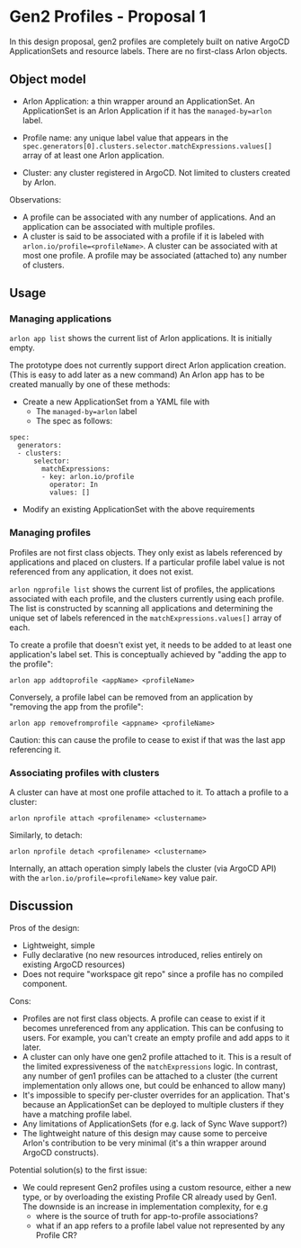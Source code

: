 # Gen2 Profiles - Proposal 1

In this design proposal, gen2 profiles are completely built on native
ArgoCD ApplicationSets and resource labels. There are no first-class
Arlon objects.

## Object model

* Arlon Application: a thin wrapper around an ApplicationSet.
  An ApplicationSet is an Arlon Application if it has the `managed-by=arlon` label.

* Profile name: any unique label value that appears in the `spec.generators[0].clusters.selector.matchExpressions.values[]`
  array of at least one Arlon application.

* Cluster: any cluster registered in ArgoCD. Not limited to clusters created by Arlon.

Observations:
- A profile can be associated with any number of applications. And an application can be associated with multiple profiles.
- A cluster is said to be associated with a profile if it is labeled with `arlon.io/profile=<profileName>`.
A cluster can be associated with at most one profile. A profile may be associated (attached to) any number of clusters.

## Usage

### Managing applications

`arlon app list` shows the current list of Arlon applications.
It is initially empty.

The prototype does not currently support direct Arlon application creation.
(This is easy to add later as a new command)
An Arlon app has to be created manually by one of these methods:
- Create a new ApplicationSet from a YAML file with
  - The `managed-by=arlon` label
  - The spec as follows:
```
spec:
  generators:
  - clusters:
      selector:
        matchExpressions:
        - key: arlon.io/profile
          operator: In
          values: []
```
- Modify an existing ApplicationSet with the above requirements

### Managing profiles

Profiles are not first class objects. They only exist as labels referenced
by applications and placed on clusters. If a particular profile label value is not referenced from
any application, it does not exist.

`arlon ngprofile list` shows the current list of profiles, the applications
associated with each profile, and the clusters currently using each profile.
The list is constructed
by scanning all applications and determining the unique set of labels
referenced in the `matchExpressions.values[]` array of each.

To create a profile that doesn't exist yet, it needs to be added to at least
one application's label set. This is conceptually achieved by "adding the app to the profile":

`arlon app addtoprofile <appName> <profileName>`

Conversely, a profile label can be removed from an application by
"removing the app from the profile":

`arlon app removefromprofile <appname> <profileName>`

Caution: this can cause the profile to cease to exist if that was the last app referencing it.

### Associating profiles with clusters

A cluster can have at most one profile attached to it.
To attach a profile to a cluster:

`arlon nprofile attach <profilename> <clustername>`

Similarly, to detach:

`arlon nprofile detach <profilename> <clustername>`

Internally, an attach operation simply labels the cluster (via ArgoCD API)
with the `arlon.io/profile=<profileName>` key value pair.

## Discussion

Pros of the design:
* Lightweight, simple
* Fully declarative (no new resources introduced, relies entirely on existing ArgoCD resources)
* Does not require "workspace git repo" since a profile has no compiled component.

Cons:
* Profiles are not first class objects. A profile can cease to exist if it
  becomes unreferenced from any application. This can be confusing to users.
  For example, you can't create an empty profile and add apps to it later.
* A cluster can only have one gen2 profile attached to it. This is a result
  of the limited expressiveness of the `matchExpressions` logic.
  In contrast, any number of gen1 profiles can be attached to a cluster
  (the current implementation only allows one, but could be enhanced to allow many)
* It's impossible to specify per-cluster overrides for an application.
  That's because an ApplicationSet can be deployed to multiple clusters if
  they have a matching profile label.
* Any limitations of ApplicationSets (for e.g. lack of Sync Wave support?)
* The lightweight nature of this design may cause some to perceive Arlon's
  contribution to be very minimal (it's a thin wrapper around ArgoCD constructs).

Potential solution(s) to the first issue:
* We could represent Gen2 profiles using a custom resource, either a new type, or by overloading
  the existing Profile CR already used by Gen1. The downside is an increase
  in implementation complexity, for e.g
  * where is the source of truth for app-to-profile associations?
  * what if an app refers to a profile label value not represented by any Profile CR?
